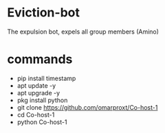 # Eviction-bot
The expulsion bot, expels all group members (Amino)

# commands

- pip install timestamp
- apt update -y
- apt upgrade -y
- pkg install python
- git clone https://github.com/omarproxt/Co-host-1
- cd Co-host-1
- python Co-host-1
